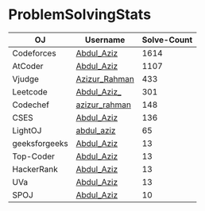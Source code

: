 # ProblemSolvingStats

| OJ         | Username                                     | Solve-Count |
|------------|----------------------------------------------|-------------|
| Codeforces | [Abdul_Aziz](https://codeforces.com/profile/Abdul_Aziz) | 1614          |
| AtCoder    | [Abdul_Aziz](https://atcoder.jp/users/Abdul_Aziz)       | 1107           |
| Vjudge    | [Azizur_Rahman](https://vjudge.net/user/Azizur_Rahman)       | 433           |
| Leetcode    | [Abdul_Aziz_](https://leetcode.com/u/Abdul_Aziz_/)       | 301           |
| Codechef   | [azizur_rahman](https://www.codechef.com/users/azizur_rahman)         | 148          |
| CSES    | [Abdul_Aziz](https://cses.fi/user/50546)       | 136           |
| LightOJ    | [abdul_aziz](https://vjudge.net/user/Azizur_Rahman)       | 65           |
| geeksforgeeks    | [Abdul_Aziz](https://www.geeksforgeeks.org/user/azizulcsebsmrstu1/)       | 13           |
| Top-Coder    | [Abdul_Aziz](https://www.geeksforgeeks.org/user/azizulcsebsmrstu1/)       | 13           |
| HackerRank    | [Abdul_Aziz](https://www.geeksforgeeks.org/user/azizulcsebsmrstu1/)       | 13           |
| UVa    | [Abdul_Aziz](https://www.geeksforgeeks.org/user/azizulcsebsmrstu1/)       | 13           |
| SPOJ    | [Abdul_Aziz](https://www.geeksforgeeks.org/user/azizulcsebsmrstu1/)       | 10           |



